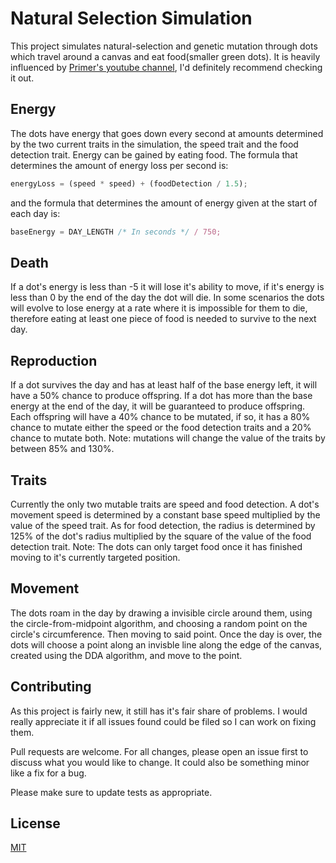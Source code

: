 # Natural Selection Simulation

This project simulates natural-selection and genetic mutation through dots which travel around a canvas and eat food(smaller green dots). It is heavily influenced by [Primer's youtube channel](https://www.youtube.com/channel/UCKzJFdi57J53Vr_BkTfN3uQ), I'd definitely recommend checking it out.

## Energy

The dots have energy that goes down every second at amounts determined by the two current traits in the simulation, the speed trait and the food detection trait. Energy can be gained by eating food. The formula that determines the amount of energy loss per second is:

```javascript
energyLoss = (speed * speed) + (foodDetection / 1.5);
```

and the formula that determines the amount of energy given at the start of each day is:

```javascript
baseEnergy = DAY_LENGTH /* In seconds */ / 750;
```

## Death

If a dot's energy is less than -5 it will lose it's ability to move, if it's energy is less than 0 by the end of the day the dot will die. In some scenarios the dots will evolve to lose energy at a rate where it is impossible for them to die, therefore eating at least one piece of food is needed to survive to the next day.

## Reproduction

If a dot survives the day and has at least half of the base energy left, it will have a 50% chance to produce offspring. If a dot has more than the base energy at the end of the day, it will be guaranteed to produce offspring. Each offspring will have a 40% chance to be mutated, if so, it has a 80% chance to mutate either the speed or the food detection traits and a 20% chance to mutate both. Note: mutations will change the value of the traits by between 85% and 130%.

## Traits

Currently the only two mutable traits are speed and food detection. A dot's movement speed is determined by a constant base speed multiplied by the value of the speed trait. As for food detection, the radius is determined by 125% of the dot's radius multiplied by the square of the value of the food detection trait. Note: The dots can only target food once it has finished moving to it's currently targeted position.

## Movement

The dots roam in the day by drawing a invisible circle around them, using the circle-from-midpoint algorithm, and choosing a random point on the circle's circumference. Then moving to said point. Once the day is over, the dots will choose a point along an invisble line along the edge of the canvas, created using the DDA algorithm, and move to the point.

## Contributing

As this project is fairly new, it still has it's fair share of problems. I would really appreciate it if all issues found could be filed so I can work on fixing them.

Pull requests are welcome. For all changes, please open an issue first to discuss what you would like to change. It could also be something minor like a fix for a bug.

Please make sure to update tests as appropriate.

## License
[MIT](https://choosealicense.com/licenses/mit/)